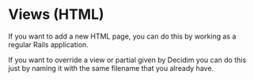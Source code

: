 # Views (HTML)

If you want to add a new HTML page, you can do this by working as a regular Rails application.

If you want to override a view or partial given by Decidim you can do this just by naming it with the same filename that you already have.
